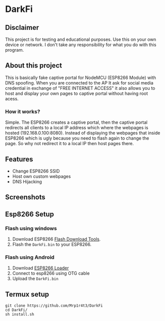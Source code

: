 # DarkFi

## Disclaimer
This project is for testing and educational purposes. Use this on your own device or network. I don't take any responsibility for what you do with this program.

## About this project
This is basically fake captive portal for NodeMCU (ESP8266 Module) with DNS spoofing. When you are connected to the AP It ask for social media credential in exchange of "FREE INTERNET ACCESS" it also allows you to host and display your own pages to captive portal without having root acess.
### How it works?
<p>
Simple. The ESP8266 creates a captive portal, then the captive portal redirects all clients to a local IP address which where the webpages is hosted (192.168.0.100:8080).
Instead of displaying the webpages that inside ESP8266 which is ugly because you need to flash again to change the page. So why not redirect it to a local IP then host pages there.
</p>

## Features
- Change ESP8266 SSID
- Host own custom webpages
- DNS Hijacking

## Screenshots

## Esp8266 Setup
### Flash using windows
1. Download ESP8266 [Flash Download Tools](https://www.espressif.com/en/support/download/other-tools).
2. Flash the `DarkFi.bin` to your ESP8266.

### Flash using Android
1. Download [ESP8266 Loader](https://apkpure.com/esp8266-loader-blynk-uploader/com.bluino.esploader)
2. Connect to esp8266 using OTG cable
3. Upload the `DarkFi.bin`

## Termux setup
```pkg install git python python-pip -y
git clone https://github.com/Mrp1r4t3/DarkFi
cd DarkFi/
sh install.sh
```
